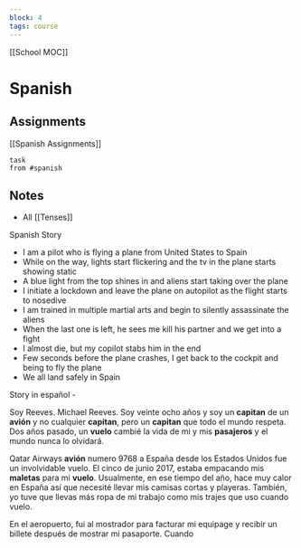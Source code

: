 ```yaml
---
block: 4
tags: course
---
```


[[School MOC]]
# Spanish


## Assignments
[[Spanish Assignments]]
```dataview
task
from #spanish 
```

## Notes
- All [[Tenses]]

Spanish Story
- I am a pilot who is flying a plane from United States to Spain
- While on the way, lights start flickering and the tv in the plane starts showing static
- A blue light from the top shines in and aliens start taking over the plane
- I initiate a lockdown and leave the plane on autopilot as the flight starts to nosedive
- I am trained in multiple martial arts and begin to silently assassinate the aliens
- When the last one is left, he sees me kill his partner and we get into a fight
- I almost die, but my copilot stabs him in the end
- Few seconds before the plane crashes, I get back to the cockpit and being to fly the plane
- We all land safely in Spain

Story in español - 

Soy Reeves. Michael Reeves. Soy veinte ocho años y soy un **capitan** de un **avión** y no cualquier **capitan**, pero un **capitan** que todo el mundo respeta. Dos años pasado, un **vuelo** cambié la vida de mi y mis **pasajeros** y el mundo nunca lo olvidará.

Qatar Airways **avión** numero 9768 a España desde los Estados Unidos fue un involvidable vuelo. El cinco de junio 2017, estaba empacando mis **maletas** para mi **vuelo**. Usualmente, en ese tiempo del año, hace muy calor en España así que necesité llevar mis camisas cortas y playeras. También, yo tuve que llevas más ropa de mi trabajo como mis trajes que uso cuando vuelo.

En el aeropuerto, fui al mostrador para facturar mi equipage y recibir un billete después de mostrar mi pasaporte. Cuando 
